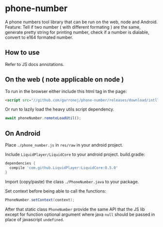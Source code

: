 # phone-number

A phone numbers tool library that can be run on the web, node and Android.  
Feature: Tell if two number ( with different formating ) are the same,
generate pretty string for printing number, check if a number is dialable,
convert to e164 formated number.

## How to use

Refer to JS docs annotations.

## On the web ( note applicable on node )

To run in the browser either include this html tag in the page: 
```html
<script src="//github.com/garronej/phone-number/releases/download/intlTelInputUtils/utils.js>"></script>
```

Or run to lazily load the heavy utils script dependency.
```ts
await phoneNumber.remoteLoadUtil();
```

## On Android

Place ``./phone_number.js`` in ``res/raw`` in your android project.  

Include ``LiquidPlayer/LiquidCore`` to your android project.
build.gradle:
```gradle
dependencies {
  compile 'com.github.LiquidPlayer:LiquidCore:0.5.0'
}
```
Import (copy/paste) the class ``./PhoneNumber.java`` to your package.

Set context before being able to call the functions:
```java
PhoneNumber.setContext(context);
```

After that static class ``PhoneNumber`` provide the same API that the JS lib
except for function optional argument where java ``null`` should be passed in   
place of javascript ``undefined``.


